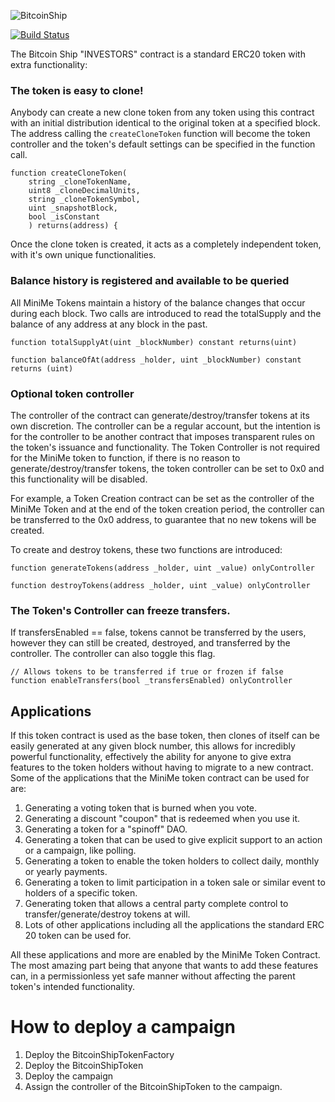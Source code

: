 ![BitcoinShip](https://user-images.githubusercontent.com/28312066/35278884-625ac250-0019-11e8-9e69-b17c969b6107.jpg)

[![Build Status](https://travis-ci.org/Giveth/minime.svg?branch=master)](https://travis-ci.org/Giveth/minime)

The Bitcoin Ship "INVESTORS" contract is a standard ERC20 token with extra functionality:

### The token is easy to clone!

Anybody can create a new clone token from any token using this contract with an initial distribution identical to the original token at a specified block. The address calling the `createCloneToken` function will become the token controller and the token's default settings can be specified in the function call.

    function createCloneToken(
        string _cloneTokenName,
        uint8 _cloneDecimalUnits,
        string _cloneTokenSymbol,
        uint _snapshotBlock,
        bool _isConstant
        ) returns(address) {

Once the clone token is created, it acts as a completely independent token, with it's own unique functionalities.

### Balance history is registered and available to be queried

All MiniMe Tokens maintain a history of the balance changes that occur during each block. Two calls are introduced to read the totalSupply and the balance of any address at any block in the past.

    function totalSupplyAt(uint _blockNumber) constant returns(uint)

    function balanceOfAt(address _holder, uint _blockNumber) constant returns (uint)

### Optional token controller

The controller of the contract can generate/destroy/transfer tokens at its own discretion. The controller can be a regular account, but the intention is for the controller to be another contract that imposes transparent rules on the token's issuance and functionality. The Token Controller is not required for the MiniMe token to function, if there is no reason to generate/destroy/transfer tokens, the token controller can be set to 0x0 and this functionality will be disabled.

For example, a Token Creation contract can be set as the controller of the MiniMe Token and at the end of the token creation period, the controller can be transferred to the 0x0 address, to guarantee that no new tokens will be created.

To create and destroy tokens, these two functions are introduced:

    function generateTokens(address _holder, uint _value) onlyController

    function destroyTokens(address _holder, uint _value) onlyController

### The Token's Controller can freeze transfers.

If transfersEnabled == false, tokens cannot be transferred by the users, however they can still be created, destroyed, and transferred by the controller. The controller can also toggle this flag.

    // Allows tokens to be transferred if true or frozen if false
    function enableTransfers(bool _transfersEnabled) onlyController


## Applications

If this token contract is used as the base token, then clones of itself can be easily generated at any given block number, this allows for incredibly powerful functionality, effectively the ability for anyone to give extra features to the token holders without having to migrate to a new contract. Some of the applications that the MiniMe token contract can be used for are:

1. Generating a voting token that is burned when you vote.
2. Generating a discount "coupon" that is redeemed when you use it.
3. Generating a token for a "spinoff" DAO.
4. Generating a token that can be used to give explicit support to an action or a campaign, like polling.
5. Generating a token to enable the token holders to collect daily, monthly or yearly payments.
6. Generating a token to limit participation in a token sale or similar event to holders of a specific token.
7. Generating token that allows a central party complete control to transfer/generate/destroy tokens at will.
8. Lots of other applications including all the applications the standard ERC 20 token can be used for.

All these applications and more are enabled by the MiniMe Token Contract. The most amazing part being that anyone that wants to add these features can, in a permissionless yet safe manner without affecting the parent token's intended functionality.

# How to deploy a campaign

1. Deploy the BitcoinShipTokenFactory
2. Deploy the BitcoinShipToken
3. Deploy the campaign
4. Assign the controller of the BitcoinShipToken to the campaign.


